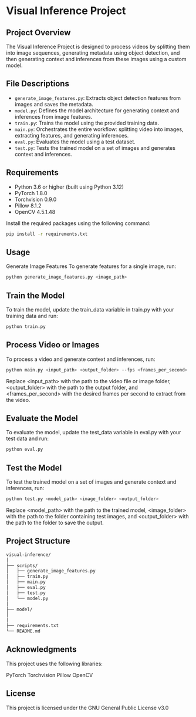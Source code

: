 # Visual Inference Project

## Project Overview

The Visual Inference Project is designed to process videos by splitting them into image sequences, generating metadata using object detection, and then generating context and inferences from these images using a custom model.

## File Descriptions

- `generate_image_features.py`: Extracts object detection features from images and saves the metadata.
- `model.py`: Defines the model architecture for generating context and inferences from image features.
- `train.py`: Trains the model using the provided training data.
- `main.py`: Orchestrates the entire workflow: splitting video into images, extracting features, and generating inferences.
- `eval.py`: Evaluates the model using a test dataset.
- `test.py`: Tests the trained model on a set of images and generates context and inferences.

## Requirements

- Python 3.6 or higher (built using Python 3.12)
- PyTorch 1.8.0
- Torchvision 0.9.0
- Pillow 8.1.2
- OpenCV 4.5.1.48

Install the required packages using the following command:

```bash
pip install -r requirements.txt
```

## Usage
Generate Image Features
To generate features for a single image, run:

```bash
python generate_image_features.py <image_path>
```

## Train the Model
To train the model, update the train_data variable in train.py with your training data and run:

```bash
python train.py
```

## Process Video or Images
To process a video and generate context and inferences, run:

```bash
python main.py <input_path> <output_folder> --fps <frames_per_second>
```

Replace <input_path> with the path to the video file or image folder, <output_folder> with the path to the output folder, and <frames_per_second> with the desired frames per second to extract from the video.

## Evaluate the Model
To evaluate the model, update the test_data variable in eval.py with your test data and run:

```bash
python eval.py
```

## Test the Model
To test the trained model on a set of images and generate context and inferences, run:

```bash
python test.py <model_path> <image_folder> <output_folder>
```

Replace <model_path> with the path to the trained model, <image_folder> with the path to the folder containing test images, and <output_folder> with the path to the folder to save the output.

## Project Structure
```bash
visual-inference/
│
├── scripts/
│   ├── generate_image_features.py
│   ├── train.py
│   ├── main.py
│   ├── eval.py
│   ├── test.py
│   └── model.py
│
├── model/
│   
│
├── requirements.txt
└── README.md

```

## Acknowledgments
This project uses the following libraries:

PyTorch
Torchvision
Pillow
OpenCV


## License
This project is licensed under the GNU General Public License v3.0 

